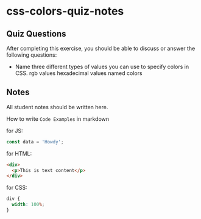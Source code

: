 # css-colors-quiz-notes

## Quiz Questions

After completing this exercise, you should be able to discuss or answer the following questions:

- Name three different types of values you can use to specify colors in CSS.
  rgb values
  hexadecimal values
  named colors

## Notes

All student notes should be written here.

How to write `Code Examples` in markdown

for JS:

```javascript
const data = 'Howdy';
```

for HTML:

```html
<div>
  <p>This is text content</p>
</div>
```

for CSS:

```css
div {
  width: 100%;
}
```

